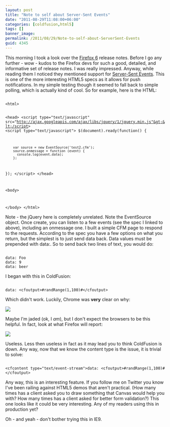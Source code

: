 ```yaml
---
layout: post
title: "Note to self about Server-Sent Events"
date: "2011-08-29T11:08:00+06:00"
categories: [coldfusion,html5]
tags: []
banner_image: 
permalink: /2011/08/29/Note-to-self-about-ServerSent-Events
guid: 4345
---
```


This morning I took a look over the <a href="http://hacks.mozilla.org/2011/08/firefox6/?utm_source=html5weekly&utm_medium=email">Firefox 6</a> release notes. Before I go any further - wow - kudos to the Firefox devs for such a good, detailed, and informative set of release notes. I was really impressed. Anyway, while reading them I noticed they mentioned support for <a href="http://dev.w3.org/html5/eventsource/">Server-Sent Events</a>. This is one of the more interesting HTML5 specs as it allows for push notifications. In my simple testing though it seemed to fall back to simple polling, which is actually kind of cool. So for example, here is the HTML:

<p/>

<code>
&lt;html&gt;
	
&lt;head&gt;
&lt;script type="text/javascript" src="http://ajax.googleapis.com/ajax/libs/jquery/1/jquery.min.js"&gt;&lt;/script&gt;
&lt;script type="text/javascript"&gt;
   $(document).ready(function() {

		var source = new EventSource('test2.cfm');
		source.onmessage = function (event) {
		  console.log(event.data);
		};
		
   });
&lt;/script&gt;
&lt;/head&gt;

&lt;body&gt;
	
&lt;/body&gt;
&lt;/html&gt;
</code>

<p>

Note - the jQuery here is completely unrelated. Note the EventSource object. Once create, you can listen to a few events (see the spec I linked to above), including an onmessage one. I built a simple CFM page to respond to the requests. According to the spec you have a few options on what you return, but the simplest is to just send data back. Data values must be prepended with data:. So to send back two lines of text, you would do:

<p>

<code>
data: Foo
data: 9
data: beer
</code>

<p>

I began with this in ColdFusion:

<p>

<code>
data: &lt;cfoutput&gt;#randRange(1,100)#&lt;/cfoutput&gt;
</code>

<p>

Which didn't work. Luckily, Chrome was <b>very</b> clear on why:

<p>

<img src="https://static.raymondcamden.com/images/ScreenClip168.png" />

<p>

Maybe I'm jaded (ok, I <i>am</i>), but I don't expect the browsers to be this helpful. In fact, look at what Firefox will report:

<p>

<img src="https://static.raymondcamden.com/images/cfjedi/ScreenClip169.png" />

<p>

Useless. Less then useless in fact as it may lead you to think ColdFusion is down. Any way, now that we know the content type is the issue, it is trivial to solve:

<p>

<code>
&lt;cfcontent type="text/event-stream"&gt;data: &lt;cfoutput&gt;#randRange(1,100)#&lt;/cfoutput&gt;
</code>

<p>

Any way, this is an interesting feature. If you follow me on Twitter you know I've been railing against HTML5 demos that aren't practical. (How many times has a client asked you to draw something that Canvas would help you with? How many times has a client asked for better form validation?) This one looks like it could be very interesting. Any of my readers using this in production yet?

<p>

Oh - and yeah - don't bother trying this in IE9.
